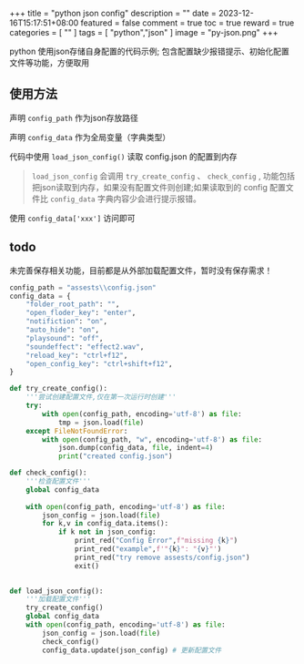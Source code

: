 +++
title = "python json config"
description = ""
date = 2023-12-16T15:17:51+08:00
featured = false
comment = true
toc = true
reward = true
categories = [
  ""
]
tags = [
  "python","json"
]
image = "py-json.png"
+++

python 使用json存储自身配置的代码示例;
包含配置缺少报错提示、初始化配置文件等功能，方便取用

<!--more-->
## 使用方法

声明 `config_path` 作为json存放路径

声明 `config_data` 作为全局变量（字典类型）

代码中使用 `load_json_config()` 读取 config.json 的配置到内存

> `load_json_config` 会调用 `try_create_config` 、  `check_config` , 功能包括把json读取到内存，如果没有配置文件则创建;如果读取到的 config 配置文件比 `config_data` 字典内容少会进行提示报错。

使用 `config_data['xxx']` 访问即可

## todo 
未完善保存相关功能，目前都是从外部加载配置文件，暂时没有保存需求！

```python
config_path = "assests\\config.json"
config_data = {
    "folder_root_path": "",
    "open_floder_key": "enter",
    "notifiction": "on",
    "auto_hide": "on",
    "playsound": "off",
    "soundeffect": "effect2.wav",
    "reload_key": "ctrl+f12",
    "open_config_key": "ctrl+shift+f12",
}

def try_create_config():
    '''尝试创建配置文件,仅在第一次运行时创建'''
    try:
        with open(config_path, encoding='utf-8') as file:
            tmp = json.load(file)
    except FileNotFoundError:
        with open(config_path, "w", encoding='utf-8') as file:
            json.dump(config_data, file, indent=4)
            print("created config.json")

def check_config():
    '''检查配置文件'''
    global config_data
    
    with open(config_path, encoding='utf-8') as file:
        json_config = json.load(file)
        for k,v in config_data.items():
            if k not in json_config:
                print_red("Config Error",f"missing {k}")
                print_red("example",f'"{k}": "{v}"')
                print_red("try remove assests/config.json")
                exit()
        

def load_json_config():
    '''加载配置文件'''
    try_create_config()
    global config_data
    with open(config_path, encoding='utf-8') as file:
        json_config = json.load(file)
        check_config()
        config_data.update(json_config) # 更新配置文件

```
